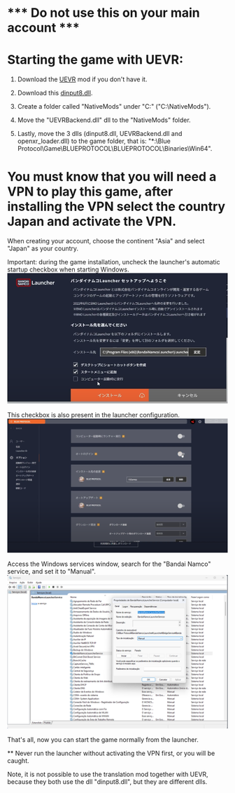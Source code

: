 # *** Do not use this on your main account ***
# Starting the game with UEVR:

1. Download the [UEVR](https://github.com/praydog/UEVR/releases) mod if you don't have it.

3. Download this [dinput8.dll](https://github.com/mirudo2/BP-UEVR/archive/refs/heads/main.zip).

4. Create a folder called "NativeMods" under "C:\" ("C:\NativeMods").

5. Move the "UEVRBackend.dll" dll to the "NativeMods" folder.

6. Lastly, move the 3 dlls (dinput8.dll, UEVRBackend.dll and openxr_loader.dll) to the game folder, that is: "*:\Blue Protocol\Game\BLUEPROTOCOL\BLUEPROTOCOL\Binaries\Win64".

# You must know that you will need a VPN to play this game, after installing the VPN select the country Japan and activate the VPN.

When creating your account, choose the continent "Asia" and select "Japan" as your country.

Important: during the game installation, uncheck the launcher's automatic startup checkbox when starting Windows.
![img](https://github.com/mirudo2/BP-UEVR/blob/main/img/1.png)

This checkbox is also present in the launcher configuration.
![img](https://github.com/mirudo2/BP-UEVR/blob/main/img/2.png)

Access the Windows services window, search for the "Bandai Namco" service, and set it to "Manual".
![img](https://github.com/mirudo2/BP-UEVR/blob/main/img/3.png)

That's all, now you can start the game normally from the launcher.

** Never run the launcher without activating the VPN first, or you will be caught.

Note, it is not possible to use the translation mod together with UEVR, because they both use the dll "dinput8.dll", but they are different dlls.
